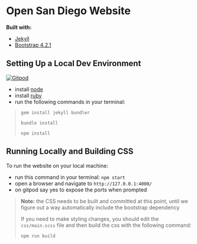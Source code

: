 # Open San Diego Website

**Built with:**

- [Jekyll](https://jekyllrb.com)
- [Bootstrap 4.2.1](https://getbootstrap.com/docs/4.2/getting-started/introduction)

## Setting Up a Local Dev Environment

[![Gitpod](https://gitpod.io/button/open-in-gitpod.svg)](gitpod.io/#https://github.com/opensandiego/opensandiego.github.io)


- install [node](https://nodejs.org/en/download)
- install [ruby](https://www.ruby-lang.org/en/downloads)
- run the following commands in your terminal:

> `gem install jekyll bundler`
>
> `bundle install`
>
> `npm install`

## Running Locally and Building CSS

To run the website on your local machine:

- run this command in your terminal: `npm start`
- open a browser and navigate to `http://127.0.0.1:4000/`
- on gitpod say yes to expose the ports when prompted

> **Note:** the CSS needs to be built and committed at this point, until we figure out a way automatically include the bootstrap dependency
>
> If you need to make styling changes, you should edit the `css/main.scss` file and then build the css with the following command:
>
> `npm run build`
